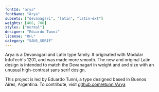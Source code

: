```yaml
---
fontId: "arya"
fontName: "Arya"
subsets: ["devanagari", "latin", "latin-ext"]
weights: [400, 700]
styles: ["normal"]
designer: "Eduardo Tunni"
license: "OFL"
category: "SANS_SERIF"
---
```


<p>
Arya is a Devanagari and Latin type family. 
It originated with Modular InfoTech's 1201, and was made more smooth.
The new and original Latin design is intended to match the Devanagari in weight and and size with an unusual high-contrast sans serif design.
</p>

<p>
This project is led by Eduardo Tunni, a type designed based in Buenos Aires, Argentina.
To contribute, visit <a href="https://github.com/etunni/Arya/">github.com/etunni/Arya</a>
</p>
